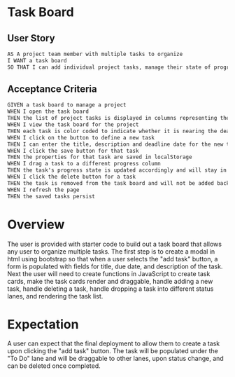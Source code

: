 # Task Board


## User Story

```md
AS A project team member with multiple tasks to organize
I WANT a task board 
SO THAT I can add individual project tasks, manage their state of progress and track overall project progress accordingly
```

## Acceptance Criteria

```md
GIVEN a task board to manage a project
WHEN I open the task board
THEN the list of project tasks is displayed in columns representing the task progress state (Not Yet Started, In Progress, Completed)
WHEN I view the task board for the project
THEN each task is color coded to indicate whether it is nearing the deadline (yellow) or is overdue (red)
WHEN I click on the button to define a new task
THEN I can enter the title, description and deadline date for the new task into a modal dialog
WHEN I click the save button for that task
THEN the properties for that task are saved in localStorage
WHEN I drag a task to a different progress column
THEN the task's progress state is updated accordingly and will stay in the new column after refreshing
WHEN I click the delete button for a task
THEN the task is removed from the task board and will not be added back after refreshing
WHEN I refresh the page
THEN the saved tasks persist
```

# Overview

The user is provided with starter code to build out a task board that allows any user to organize multiple tasks. The first step is to create a modal in html using bootstrap so that when a user selects the "add task" button, a form is populated with fields for title, due date, and description of the task. Next the user will need to create functions in JavaScript to create task cards, make the task cards render and draggable, handle adding a new task, handle deleting a task, handle dropping a task into different status lanes, and rendering the task list.

# Expectation
A user can expect that the final deployment to allow them to create a task upon clicking the "add task" button. The task will be populated under the "To Do" lane and will be draggable to other lanes, upon status change, and can be deleted once completed.